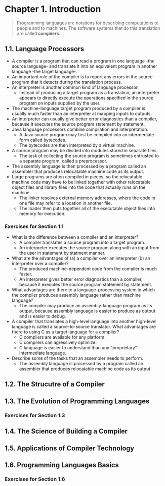 # Chapter 1. Introduction
> Programming languages are notations for describing computations to people and to machines. The software systems that do this translation are called ***compilers***.
## 1.1. Language Processors
- A compiler is a program that can read a program in one language -the source language- and translate it into an equivalent program in another language -the target language-.
- An important role of the compiler is to report any errors in the source program that it detects during the translation process.
- An interpreter is another common kind of language processor.
	- Instead of producing a target program as a translation, an interpreter appears to directly execute the operations specified in the source program on inputs supplied by the user.
- The machine-language target program produced by a compiler is usually much faster than an interpreter at mapping inputs to outputs.
- An interpreter can usually give better error diagnostics than a compiler, because it executes the source program statement by statement.
- Java language processors combine compilation and interpretation.
	- A Java source program may first be compiled into an intermediate form called bytecodes.
	- The bytecodes are then interpreted by a virtual machine.
- A source program may be divided into modules stored in separate files.
	- The task of collecting the source program is sometimes entrusted to a separate program, called a preprocessor.
- The assembly language is then processed by a program called an assembler that produces relocatable machine code as its output.
- Large programs are often compiled in pieces, so the relocatable machine code may have to be linked together with other relocatable object files and library files into the code that actually runs on the machine.
	- The linker resolves external memory addresses, where the code in one file may refer to a location in another file.
	- The loader then puts together all of the executable object files into memory for execution.
### Exercises for Section 1.1
- What is the difference between a compiler and an interpreter?
	- A compiler translates a source program into a target program.
	- An interpreter executes the source program along with an input from the user in statement by statment manner.
- What are the advantages of (a) a compiler over an interpreter (b) an interpreter over a compiler?
	- The produced machine-dependent code from the compiler is much faster.
	- An interpreter gives better error diagnostics than a compiler, because it executes the source program statement by statement.
- What advantages are there to a language-processing system in which the compiler produces assembly language rather than machine language?
	- The compiler may produce an assembly-language program as its output, because assembly language is easier to produce as output and is easier to debug.
- A compiler that translates a high-level language into another high-level language is called a source-to-source translator. What advantages are there to using C as a target language for a compiler?
	- C compilers are available for any platform.
	- C compilers can agressively optimize.
	- C language is easier to understand than any "proprietary" intermediate language.
- Describe some of the tasks that an assembler needs to perform.
	- The assembly language is processed by a program called an assembler that produces relocatable machine code as its output.
## 1.2. The Strucutre of a Compiler

## 1.3. The Evolution of Programming Languages
### Exercises for Section 1.3

## 1.4. The Science of Building a Compiler

## 1.5. Applications of Compiler Technology

## 1.6. Programming Languages Basics
### Exercises for Section 1.6